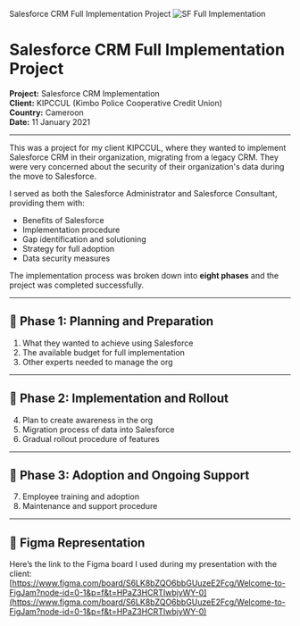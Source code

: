 Salesforce CRM Full Implementation Project
![SF Full Implementation](https://github.com/user-attachments/assets/3d94a591-f4d7-4cac-a1b3-50170e30f7b2)

# Salesforce CRM Full Implementation Project

**Project:** Salesforce CRM Implementation  
**Client:** KIPCCUL (Kimbo Police Cooperative Credit Union)  
**Country:** Cameroon  
**Date:** 11 January 2021

---

This was a project for my client KIPCCUL, where they wanted to implement Salesforce CRM in their organization, migrating from a legacy CRM. They were very concerned about the security of their organization's data during the move to Salesforce.

I served as both the Salesforce Administrator and Salesforce Consultant, providing them with:

- Benefits of Salesforce  
- Implementation procedure  
- Gap identification and solutioning  
- Strategy for full adoption  
- Data security measures  

The implementation process was broken down into **eight phases** and the project was completed successfully.

---

## 🔹 Phase 1: Planning and Preparation

1. What they wanted to achieve using Salesforce  
2. The available budget for full implementation  
3. Other experts needed to manage the org  

---

## 🔹 Phase 2: Implementation and Rollout

4. Plan to create awareness in the org  
5. Migration process of data into Salesforce  
6. Gradual rollout procedure of features  

---

## 🔹 Phase 3: Adoption and Ongoing Support

7. Employee training and adoption  
8. Maintenance and support procedure  

---

## 📎 Figma Representation

Here’s the link to the Figma board I used during my presentation with the client:  
[https://www.figma.com/board/S6LK8bZQO6bbGUuzeE2Fcg/Welcome-to-FigJam?node-id=0-1&p=f&t=HPaZ3HCRTIwbjyWY-0](https://www.figma.com/board/S6LK8bZQO6bbGUuzeE2Fcg/Welcome-to-FigJam?node-id=0-1&p=f&t=HPaZ3HCRTIwbjyWY-0)
